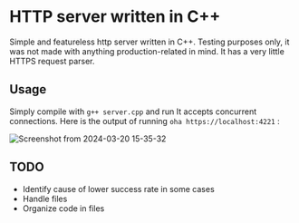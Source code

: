 # HTTP server written in C++
 Simple and featureless http server written in C++.
 Testing purposes only, it was not made with anything production-related in mind.
 It has a very little HTTPS request parser.

## Usage
Simply compile with `g++ server.cpp` and run
It accepts concurrent connections.
Here is the output of running `oha https://localhost:4221` :

![Screenshot from 2024-03-20 15-35-32](https://github.com/Heroiu-Justinian/http_server/assets/72274906/df44f0aa-2d26-4b11-b6af-ef55b25407cd)

## TODO
- Identify cause of lower success rate in some cases
- Handle files
- Organize code in files
